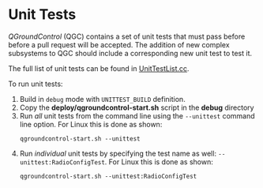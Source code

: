# Unit Tests

*QGroundControl* (QGC) contains a set of unit tests that must pass before before a pull request will be accepted. The addition of new complex subsystems to QGC should include a corresponding new unit test to test it.

The full list of unit tests can be found in [UnitTestList.cc](https://github.com/mavlink/qgroundcontrol/blob/master/src/qgcunittest/UnitTestList.cc).

To run unit tests:
1. Build in `debug` mode with `UNITTEST_BUILD` definition. 
1. Copy the **deploy/qgroundcontrol-start.sh** script in the **debug** directory
1. Run *all* unit tests from the command line using the `--unittest` command line option. 
   For Linux this is done as shown:
   ```
   qgroundcontrol-start.sh --unittest
   ```
1. Run *individual* unit tests by specifying the test name as well: `--unittest:RadioConfigTest`. 
   For Linux this is done as shown:
   ```
   qgroundcontrol-start.sh --unittest:RadioConfigTest
   ```

